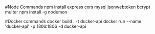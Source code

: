 #Node Commands
npm install express cors mysql jsonwebtoken bcrypt multer
npm install -g nodemon

#Docker commands
docker build . -t ducker-api
docker run --name 'ducker-api' -p 1806:1806 -d ducker-api